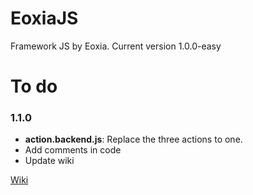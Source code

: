 # EoxiaJS

Framework JS by Eoxia. Current version 1.0.0-easy

# To do
### 1.1.0

* **action.backend.js**: Replace the three actions to one.
* Add comments in code
* Update wiki

[Wiki](https://github.com/Eoxia/EoxiaJS/wiki)
